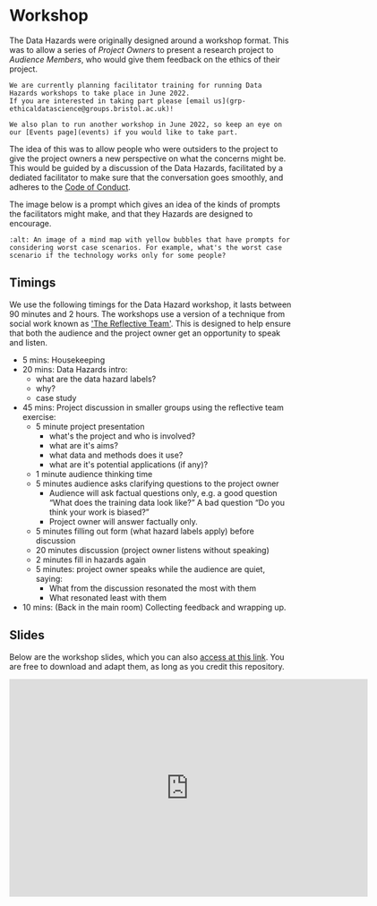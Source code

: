# Workshop


The Data Hazards were originally designed around a workshop format. 
This was to allow a series of _Project Owners_ to present a research project to _Audience Members_, who would give them feedback on the ethics of their project. 

```{note}
We are currently planning facilitator training for running Data Hazards workshops to take place in June 2022.
If you are interested in taking part please [email us](grp-ethicaldatascience@groups.bristol.ac.uk)! 

We also plan to run another workshop in June 2022, so keep an eye on our [Events page](events) if you would like to take part.
```

The idea of this was to allow people who were outsiders to the project to give the project owners a new perspective on what the concerns might be. 
This would be guided by a discussion of the Data Hazards, facilitated by a dediated facilitator to make sure that the conversation goes smoothly, and adheres to the [Code of Conduct](../code-of-conduct).

The image below is a prompt which gives an idea of the kinds of prompts the facilitators might make, and that they Hazards are designed to encourage. 

```{image} ../../../images/worst-case-prompt.png
:alt: An image of a mind map with yellow bubbles that have prompts for considering worst case scenarios. For example, what's the worst case scenario if the technology works only for some people? 
```

## Timings

We use the following timings for the Data Hazard workshop, it lasts between 90 minutes and 2 hours.
The workshops use a version of a technique from social work known as ['The Reflective Team'](https://link.springer.com/referenceworkentry/10.1007/978-3-319-15877-8_324-1).
This is designed to help ensure that both the audience and the project owner get an opportunity to speak and listen.

- 5 mins: Housekeeping  
- 20 mins: Data Hazards intro: 
    - what are the data hazard labels?
    - why?
    - case study
- 45 mins: Project discussion in smaller groups using the reflective team exercise:
    - 5 minute project presentation
        - what's the project and who is involved?
        - what are it's aims?
        - what data and methods does it use?
        - what are it's potential applications (if any)?
    - 1 minute audience thinking time  
    - 5 minutes audience asks clarifying questions to the project owner
        - Audience will ask factual questions only,  e.g. a good question “What does the training data look like?” A bad question “Do you think your work is biased?”  
        - Project owner will answer factually only. 
    - 5 minutes filling out form (what hazard labels apply) before discussion
    - 20 minutes discussion (project owner listens without speaking)  
    - 2 minutes fill in hazards again 
    - 5 minutes: project owner speaks while the audience are quiet, saying: 
        - What from the discussion resonated the most with them  
        - What resonated least with them  
- 10 mins: (Back in the main room) Collecting feedback and wrapping up. 

## Slides 

Below are the workshop slides, which you can also [access at this link](https://docs.google.com/presentation/d/e/2PACX-1vQKUmKwso0Ct_4l0blZC_8m-k2r4vsxCbUxS66n1NGhEf9Mg6FIBsjLzI3BP5mTbQXT8La_MglmDqmS/pub?start=false&loop=false&delayms=3000).
You are free to download and adapt them, as long as you credit this repository. 

<iframe src="https://docs.google.com/presentation/d/e/2PACX-1vQKUmKwso0Ct_4l0blZC_8m-k2r4vsxCbUxS66n1NGhEf9Mg6FIBsjLzI3BP5mTbQXT8La_MglmDqmS/embed?start=false&loop=false&delayms=3000" frameborder="0" width="640" height="389" allowfullscreen="true" mozallowfullscreen="true" webkitallowfullscreen="true"></iframe>
